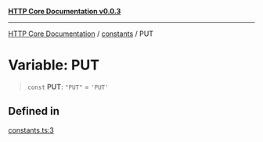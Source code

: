 [**HTTP Core Documentation v0.0.3**](../../README.md)

***

[HTTP Core Documentation](../../modules.md) / [constants](../README.md) / PUT

# Variable: PUT

> `const` **PUT**: `"PUT"` = `'PUT'`

## Defined in

[constants.ts:3](https://github.com/stonemjs/http-core/blob/33a82b77e98ade423889148c13f25ccd40b75c8a/src/constants.ts#L3)
